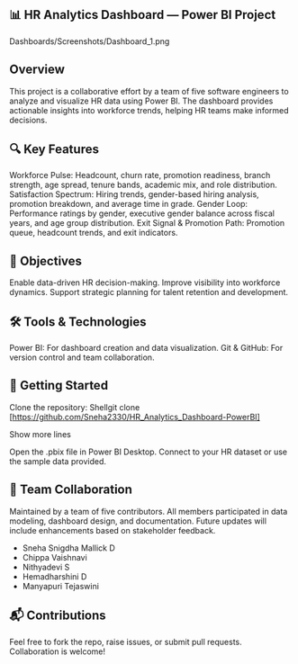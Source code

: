 
## 📊 HR Analytics Dashboard — Power BI Project

Dashboards/Screenshots/Dashboard_1.png


## Overview

This project is a collaborative effort by a team of five software engineers to analyze and visualize HR data using Power BI. The dashboard provides actionable insights into workforce trends, helping HR teams make informed decisions.

## 🔍 Key Features

Workforce Pulse: Headcount, churn rate, promotion readiness, branch strength, age spread, tenure bands, academic mix, and role distribution.
Satisfaction Spectrum: Hiring trends, gender-based hiring analysis, promotion breakdown, and average time in grade.
Gender Loop: Performance ratings by gender, executive gender balance across fiscal years, and age group distribution.
Exit Signal & Promotion Path: Promotion queue, headcount trends, and exit indicators.

## 🎯 Objectives

Enable data-driven HR decision-making.
Improve visibility into workforce dynamics.
Support strategic planning for talent retention and development.

## 🛠️ Tools & Technologies

Power BI: For dashboard creation and data visualization.
Git & GitHub: For version control and team collaboration.

## 🚀 Getting Started

Clone the repository:
Shellgit clone  [https://github.com/Sneha2330/HR_Analytics_Dashboard-PowerBI]

Show more lines

Open the .pbix file in Power BI Desktop.
Connect to your HR dataset or use the sample data provided.

## 👥 Team Collaboration

Maintained by a team of five contributors. All members participated in data modeling, dashboard design, and documentation. Future updates will include enhancements based on stakeholder feedback.


- Sneha Snigdha Mallick D
- Chippa Vaishnavi
- Nithyadevi S
- Hemadharshini D
- Manyapuri Tejaswini


## 📬 Contributions

Feel free to fork the repo, raise issues, or submit pull requests. Collaboration is welcome!
